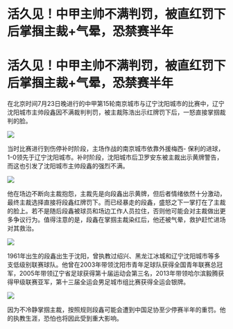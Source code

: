# 活久见！中甲主帅不满判罚，被直红罚下后掌掴主裁+气晕，恐禁赛半年

# 活久见！中甲主帅不满判罚，被直红罚下后掌掴主裁+气晕，恐禁赛半年

在北京时间7月23日晚进行的中甲第15轮南京城市与辽宁沈阳城市的比赛中，辽宁沈阳城市主帅段鑫因不满裁判判罚，被主裁陈浩出示红牌罚下后，一怒直接掌掴裁判的脸。

![](https://inews.gtimg.com/news_bt/O3r0Y8cl30AY1ybM2Ntimt21lkuYTPCmX08mvZdSxfKdYAA/1000)

当时比赛进行到伤停补时阶段，主场作战的南京城市依靠外援梅西-
保利的进球，1-0领先于辽宁沈阳城市。补时阶段，沈阳城市后卫罗安东被主裁出示黄牌警告，而这也引发了沈阳城市主帅段鑫的强烈不满。

![](https://inews.gtimg.com/om_bt/GvGU_SrzimqwF7iY1uOrwFtYTHhz8qCz8SbN8n6rPb2nsAA/0)

他在场边不断向主裁抱怨，主裁先是向段鑫出示黄牌，但后者情绪依然十分激动，最终主裁选择直接将段鑫红牌罚下。而已经暴走的段鑫，盛怒之下一掌打在了主裁的脸上。若不是随后段鑫被球员和场边工作人员拉住，否则他可能会对主裁做出更多争议行为。值得注意的是，段鑫在掌掴主裁染红后，他还被气晕，救护赶忙进场对其救治。

![](https://inews.gtimg.com/om_bt/O5H4lvnwCmCV95oM1bRVzRvUj4LuH7Nz2gDZC90VkWKiwAA/1000)

1961年出生的段鑫出生于沈阳，曾执教过绍兴、黑龙江冰城和辽宁沈阳城市等多支低级别联赛球队。他曾在2003年带领沈阳市青年足球队获得全国青年联赛总冠军，2005年带领辽宁省足球获得第十届运动会第三名，2013年带领哈尔滨毅腾获得甲级联赛亚军，第十三届全运会男足城市组比赛获得全运会银牌。

![](https://inews.gtimg.com/news_bt/OLdLypYqFjeaX3-2NoV9IzzR3F_F4mcOcfWktksqNqpUIAA/1000)

因为不冷静掌掴主裁，按照规则段鑫可能会遭到中国足协至少停赛半年的重罚。他的执教生涯，恐怕也将因此受到重大影响。

